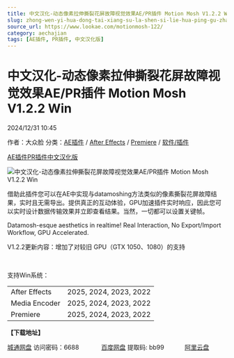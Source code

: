 ```yaml
---
title: 中文汉化-动态像素拉伸撕裂花屏故障视觉效果AE/PR插件 Motion Mosh V1.2.2 Win
slug: zhong-wen-yi-hua-dong-tai-xiang-su-la-shen-si-lie-hua-ping-gu-zhang-shi-jue-xiao-guo-ae-prcha-jian-motion-mosh-v1-2-2-win
source_url: https://www.lookae.com/motionmosh-122/
category: aechajian
tags: [AE插件, PR插件, 中文汉化版]
---
```

# 中文汉化-动态像素拉伸撕裂花屏故障视觉效果AE/PR插件 Motion Mosh V1.2.2 Win

2024/12/31 10:45

作者：大众脸
分类：[AE插件](https://www.lookae.com/after-effects/aechajian/) / [After Effects](https://www.lookae.com/after-effects/) / [Premiere](https://www.lookae.com/qitarjcj/premierezy/) / [软件/插件](https://www.lookae.com/qitarjcj/)

[AE插件](https://www.lookae.com/tag/ae%e6%8f%92%e4%bb%b6/)[PR插件](https://www.lookae.com/tag/pr%e6%8f%92%e4%bb%b6/)[中文汉化版](https://www.lookae.com/tag/%e4%b8%ad%e6%96%87%e6%b1%89%e5%8c%96%e7%89%88/)

![中文汉化-动态像素拉伸撕裂花屏故障视觉效果AE/PR插件 Motion Mosh V1.2.2 Win](https://www.lookae.com/wp-content/uploads/2024/01/Motion-Mosh.jpg "中文汉化-动态像素拉伸撕裂花屏故障视觉效果AE/PR插件 Motion Mosh V1.2.2 Win-LookAE.com")

借助此插件您可以在AE中实现与datamoshing方法类似的像素撕裂花屏故障结果，实时且无需导出。提供真正的互动体验，GPU加速插件实时响应，因此您可以实时设计数据传输效果并立即查看结果。当然，一切都可以设置关键帧。

Datamosh-esque aesthetics in realtime! Real Interaction, No Export/Import Workflow, GPU Accelerated.

V1.2.2更新内容：增加了对较旧 GPU（GTX 1050、1080）的支持

[﻿](https://cloud.video.taobao.com/play/u/null/p/1/e/6/t/1/448244846890.mp4)

支持Win系统：

|  |  |
| --- | --- |
| After Effects | 2025, 2024, 2023, 2022 |
| Media Encoder | 2025, 2024, 2023, 2022 |
| Premiere | 2025, 2024, 2023, 2022 |

**【下载地址】**

[城通网盘](https://url70.ctfile.com/f/2827370-1442826355-7ca528?p=4431) 访问密码：6688             [百度网盘](https://pan.baidu.com/s/1ZfPLFBPX1XtvHB20cQvvAQ?pwd=bb99) 提取码: bb99            [阿里云盘](https://www.alipan.com/s/uqUnQ4nYje6)
